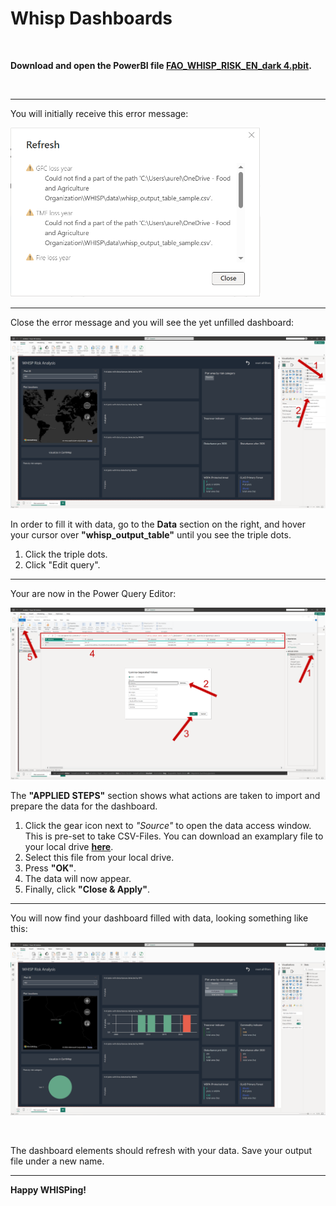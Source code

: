 # Whisp Dashboards

&nbsp;



**Download and open the PowerBI file [FAO_WHISP_RISK_EN_dark 4.pbit](https://github.com/forestdatapartnership/whisp-dashboards/blob/a9af315c5a8839f40b0af3eb51e75917fd980569/FAO_WHISP_RISK_EN_dark%204.pbit).**

&nbsp;
&nbsp;
&nbsp;

---

You will initially receive this error message:


<img src="images/error-message.PNG" alt="Error Message" width="400"/>

---

Close the error message and you will see the yet unfilled dashboard: 

<img src="images/choose_source_1.png" alt="Error Message" width="800"/>


In order to fill it with data, go to the **Data** section on the right, and hover your cursor over **"whisp_output_table"** until you see the triple dots. 
1. Click the triple dots.
2. Click "Edit query".

---

Your are now in the Power Query Editor:

<img src="images/choose_source_2.png" alt="Error Message" width="800"/>

The **"APPLIED STEPS"** section shows what actions are taken to import and prepare the data for the dashboard.
1. Click the gear icon next to *"Source"* to open the data access window. This is pre-set to take CSV-Files. You can download an examplary file to your local drive **[here](assets/whisp_output_table_sample.csv)**.
2. Select this file from your local drive.
3. Press **"OK"**.
4. The data will now appear.
5. Finally, click **"Close & Apply"**.

---


You will now find your dashboard filled with data, looking something like this:

<img src="images/dashboard_filled.png" alt="Error Message" width="800"/>

 
&nbsp;
&nbsp;
&nbsp;


The dashboard elements should refresh with your data. Save your output file under a new name.
***
**Happy WHISPing!**

 


